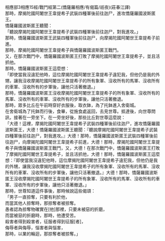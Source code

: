 相應部3相應15經/戰鬥經第二(憍薩羅相應/有偈篇/祇夜)(莊春江譯)  
那時，摩揭陀國阿闍世王韋提希子武裝四種軍後前往迦尸，進攻憍薩羅國波斯匿王。  
憍薩羅國波斯匿王聽聞：  
「聽說摩揭陀國阿闍世王韋提希子武裝四種軍後前往迦尸，對我進攻。」  
那時，憍薩羅國波斯匿王武裝四種軍後前往迦尸，向摩揭陀國阿闍世王韋提希子前進。  
那時，摩揭陀國阿闍世王韋提希子與憍薩羅國波斯匿王戰鬥。  
又，在那次戰鬥中，憍薩羅國波斯匿王打敗了摩揭陀國阿闍世王韋提希子，並且活抓他。  
那時，憍薩羅國波斯匿王這麼想：  
「即使當我沒違犯他時，這位摩揭陀國阿闍世王韋提希子違犯我，但他仍是我的外甥，讓我沒收摩揭陀國阿闍世王韋提希子的所有象軍、沒收所有的馬軍、沒收所有的車軍、沒收所有的步軍後，讓他只活著撤退。」  
那時，憍薩羅國波斯匿王沒收摩揭陀國阿闍世王韋提希子的所有象軍、沒收所有的馬軍、沒收所有的車軍、沒收所有的步軍後，讓他只活著撤退。  
那時，眾多比丘在午前時穿好衣服後，取衣鉢，為了托鉢進入舍衛城。  
在舍衛城為了托鉢而行後，食畢，從施食處返回，去見世尊。抵達後，向世尊問訊，接著在一旁坐下。在一旁坐好後，那些比丘對世尊這麼說：  
「大德！這裡，摩揭陀國阿闍世王韋提希子武裝四種軍後前往迦尸，進攻憍薩羅國波斯匿王，大德！憍薩羅國波斯匿王聽聞：『聽說摩揭陀國阿闍世王韋提希子武裝四種軍後前往迦尸，對我進攻。』大德！那時，憍薩羅國波斯匿王武裝四種軍後前往迦尸，向摩揭陀國阿闍世王韋提希子前進，大德！那時，摩揭陀國阿闍世王韋提希子與憍薩羅國波斯匿王戰鬥，又，大德！在那次戰鬥中，憍薩羅國波斯匿王打敗了摩揭陀國阿闍世王韋提希子，並且活抓他，大德！那時，憍薩羅國波斯匿王這麼想：『即使當我沒違犯他時，這位摩揭陀國阿闍世王韋提希子違犯我，但他仍是我的外甥，讓我沒收摩揭陀國阿闍世王韋提希子的所有象軍、沒收所有的馬軍、沒收所有的車軍、沒收所有的步軍後，讓他只活著撤退。』大德！那時，憍薩羅國波斯匿王沒收摩揭陀國阿闍世王韋提希子的所有象軍、沒收所有的馬軍、沒收所有的車軍、沒收所有的步軍後，讓他只活著撤退。」  
那時，世尊知道這件事後，那時候說這些偈頌：  
「男子一直掠奪，只要有利於他，  
而當其他人掠奪時，那掠奪者被掠奪。  
愚者認為掠奪物確實在[他]那裡，只要未被惡的折磨，  
而當被惡的折磨時，那時，他遭受苦。  
殺害者得到殺害者，征服者得到征服[者]，  
侮辱者與侮辱，惱害者與惱害，  
那時，以業的輪迴，那掠奪者被掠奪。」  
  
  
